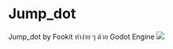 # Jump_dot
Jump_dot by Fookit ทำง่าย ๆ ด้วย Godot Engine 
![](https://github.com/Your_Repository_Name/https://media.giphy.com/media/ISYWJ1wftz7PKWQ17I/giphy.gif)
